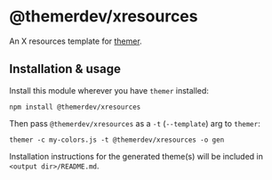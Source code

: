 # @themerdev/xresources

An X resources template for [themer](https://github.com/themerdev/themer).

## Installation & usage

Install this module wherever you have `themer` installed:

    npm install @themerdev/xresources

Then pass `@themerdev/xresources` as a `-t` (`--template`) arg to `themer`:

    themer -c my-colors.js -t @themerdev/xresources -o gen

Installation instructions for the generated theme(s) will be included in `<output dir>/README.md`.
